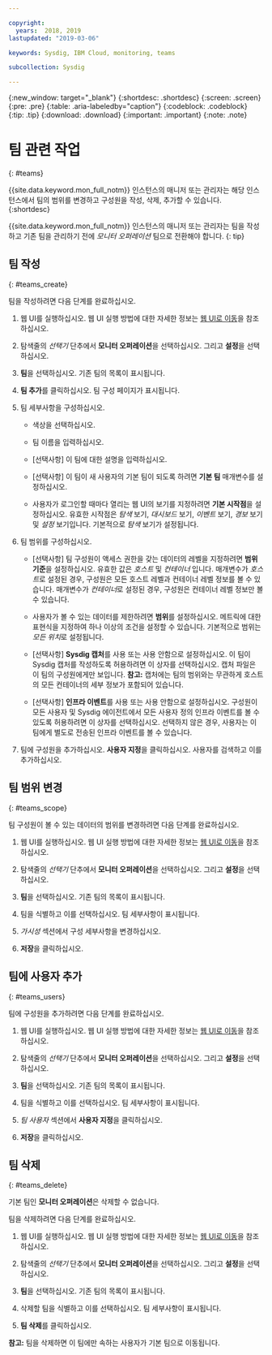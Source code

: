 ```yaml
---

copyright:
  years:  2018, 2019
lastupdated: "2019-03-06"

keywords: Sysdig, IBM Cloud, monitoring, teams

subcollection: Sysdig

---
```


{:new_window: target="_blank"}
{:shortdesc: .shortdesc}
{:screen: .screen}
{:pre: .pre}
{:table: .aria-labeledby="caption"}
{:codeblock: .codeblock}
{:tip: .tip}
{:download: .download}
{:important: .important}
{:note: .note}

# 팀 관련 작업
{: #teams}

{{site.data.keyword.mon_full_notm}} 인스턴스의 매니저 또는 관리자는 해당 인스턴스에서 팀의 범위를 변경하고 구성원을 작성, 삭제, 추가할 수 있습니다. 
{:shortdesc} 

{{site.data.keyword.mon_full_notm}} 인스턴스의 매니저 또는 관리자는 팀을 작성하고 기존 팀을 관리하기 전에 *모니터 오퍼레이션* 팀으로 전환해야 합니다.
{: tip}

## 팀 작성
{: #teams_create}

팀을 작성하려면 다음 단계를 완료하십시오.

1. 웹 UI를 실행하십시오. 웹 UI 실행 방법에 대한 자세한 정보는 [웹 UI로 이동](/docs/services/Monitoring-with-Sysdig?topic=Sysdig-launch#launch)을 참조하십시오. 
    
2. 탐색줄의 *선택기* 단추에서 **모니터 오퍼레이션**을 선택하십시오. 그리고 **설정**을 선택하십시오.

3. **팀**을 선택하십시오. 기존 팀의 목록이 표시됩니다.

4. **팀 추가**를 클릭하십시오. 팀 구성 페이지가 표시됩니다.

5. 팀 세부사항을 구성하십시오. 

    * 색상을 선택하십시오.

    * 팀 이름을 입력하십시오.

    * [선택사항] 이 팀에 대한 설명을 입력하십시오.

    * [선택사항] 이 팀이 새 사용자의 기본 팀이 되도록 하려면 **기본 팀** 매개변수를 설정하십시오.

    * 사용자가 로그인할 때마다 열리는 웹 UI의 보기를 지정하려면 **기본 시작점**을 설정하십시오. 유효한 시작점은 *탐색* 보기, *대시보드* 보기, *이벤트* 보기, *경보* 보기 및 *설정* 보기입니다. 기본적으로 *탐색* 보기가 설정됩니다.

6. 팀 범위를 구성하십시오. 

    * [선택사항] 팀 구성원이 액세스 권한을 갖는 데이터의 레벨을 지정하려면 **범위 기준**을 설정하십시오. 유효한 값은 *호스트* 및 *컨테이너* 입니다. 매개변수가 *호스트*로 설정된 경우, 구성원은 모든 호스트 레벨과 컨테이너 레벨 정보를 볼 수 있습니다. 매개변수가 *컨테이너*로 설정된 경우, 구성원은 컨테이너 레벨 정보만 볼 수 있습니다.

    * 사용자가 볼 수 있는 데이터를 제한하려면 **범위**를 설정하십시오. 메트릭에 대한 표현식을 지정하여 하나 이상의 조건을 설정할 수 있습니다. 기본적으로 범위는 *모든 위치*로 설정됩니다.
	
    * [선택사항] **Sysdig 캡처**를 사용 또는 사용 안함으로 설정하십시오. 이 팀이 Sysdig 캡처를 작성하도록 허용하려면 이 상자를 선택하십시오. 캡처 파일은 이 팀의 구성원에게만 보입니다. **참고:** 캡처에는 팀의 범위와는 무관하게 호스트의 모든 컨테이너의 세부 정보가 포함되어 있습니다.

    * [선택사항] **인프라 이벤트**를 사용 또는 사용 안함으로 설정하십시오. 구성원이 모든 사용자 및 Sysdig 에이전트에서 모든 사용자 정의 인프라 이벤트를 볼 수 있도록 허용하려면 이 상자를 선택하십시오. 선택하지 않은 경우, 사용자는 이 팀에게 별도로 전송된 인프라 이벤트를 볼 수 있습니다. 

6. 팀에 구성원을 추가하십시오. **사용자 지정**을 클릭하십시오. 사용자를 검색하고 이를 추가하십시오.



## 팀 범위 변경
{: #teams_scope}

팀 구성원이 볼 수 있는 데이터의 범위를 변경하려면 다음 단계를 완료하십시오. 

1. 웹 UI를 실행하십시오. 웹 UI 실행 방법에 대한 자세한 정보는 [웹 UI로 이동](/docs/services/Monitoring-with-Sysdig?topic=Sysdig-launch#launch)을 참조하십시오. 
    
2. 탐색줄의 *선택기* 단추에서 **모니터 오퍼레이션**을 선택하십시오. 그리고 **설정**을 선택하십시오.

3. **팀**을 선택하십시오. 기존 팀의 목록이 표시됩니다.

4. 팀을 식별하고 이를 선택하십시오. 팀 세부사항이 표시됩니다.

5. *가시성* 섹션에서 구성 세부사항을 변경하십시오.

6. **저장**을 클릭하십시오. 


## 팀에 사용자 추가
{: #teams_users}

팀에 구성원을 추가하려면 다음 단계를 완료하십시오. 

1. 웹 UI를 실행하십시오. 웹 UI 실행 방법에 대한 자세한 정보는 [웹 UI로 이동](/docs/services/Monitoring-with-Sysdig?topic=Sysdig-launch#launch)을 참조하십시오. 
    
2. 탐색줄의 *선택기* 단추에서 **모니터 오퍼레이션**을 선택하십시오. 그리고 **설정**을 선택하십시오.

3. **팀**을 선택하십시오. 기존 팀의 목록이 표시됩니다.

4. 팀을 식별하고 이를 선택하십시오. 팀 세부사항이 표시됩니다.

5. *팀 사용자* 섹션에서 **사용자 지정**을 클릭하십시오.

6. **저장**을 클릭하십시오. 


## 팀 삭제
{: #teams_delete}

기본 팀인 **모니터 오퍼레이션**은 삭제할 수 없습니다. 

팀을 삭제하려면 다음 단계를 완료하십시오.

1. 웹 UI를 실행하십시오. 웹 UI 실행 방법에 대한 자세한 정보는 [웹 UI로 이동](/docs/services/Monitoring-with-Sysdig?topic=Sysdig-launch#launch)을 참조하십시오. 
    
2. 탐색줄의 *선택기* 단추에서 **모니터 오퍼레이션**을 선택하십시오. 그리고 **설정**을 선택하십시오.

3. **팀**을 선택하십시오. 기존 팀의 목록이 표시됩니다.

4. 삭제할 팀을 식별하고 이를 선택하십시오. 팀 세부사항이 표시됩니다.

5. **팀 삭제**를 클릭하십시오.

**참고:** 팀을 삭제하면 이 팀에만 속하는 사용자가 기본 팀으로 이동됩니다.



